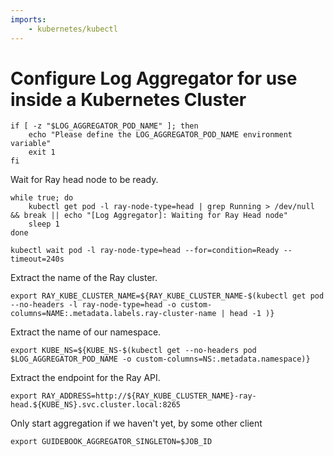 ```yaml
---
imports:
    - kubernetes/kubectl
---
```


# Configure Log Aggregator for use inside a Kubernetes Cluster

```shell
if [ -z "$LOG_AGGREGATOR_POD_NAME" ]; then
    echo "Please define the LOG_AGGREGATOR_POD_NAME environment variable"
    exit 1
fi
```

Wait for Ray head node to be ready.
```shell
while true; do
    kubectl get pod -l ray-node-type=head | grep Running > /dev/null && break || echo "[Log Aggregator]: Waiting for Ray Head node"
    sleep 1
done

kubectl wait pod -l ray-node-type=head --for=condition=Ready --timeout=240s
```

Extract the name of the Ray cluster.
```shell
export RAY_KUBE_CLUSTER_NAME=${RAY_KUBE_CLUSTER_NAME-$(kubectl get pod --no-headers -l ray-node-type=head -o custom-columns=NAME:.metadata.labels.ray-cluster-name | head -1 )}
```

Extract the name of our namespace.
```shell
export KUBE_NS=${KUBE_NS-$(kubectl get --no-headers pod $LOG_AGGREGATOR_POD_NAME -o custom-columns=NS:.metadata.namespace)}
```

Extract the endpoint for the Ray API.
```shell
export RAY_ADDRESS=http://${RAY_KUBE_CLUSTER_NAME}-ray-head.${KUBE_NS}.svc.cluster.local:8265
```

Only start aggregation if we haven't yet, by some other client
```shell
export GUIDEBOOK_AGGREGATOR_SINGLETON=$JOB_ID
```
